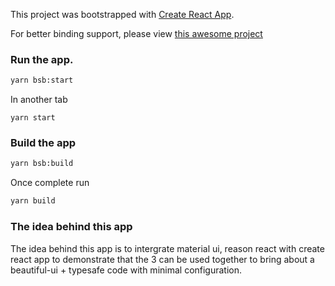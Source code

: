 This project was bootstrapped with [Create React App](https://github.com/facebook/create-react-app).


For better binding support, please view [this awesome project](https://github.com/jsiebern/bs-material-ui)

### Run the app.

```bash
yarn bsb:start
```

In another tab

```
yarn start
```

### Build the app

```bash
yarn bsb:build
```

Once complete run

```bash
yarn build
```

### The idea behind this app
The idea behind this app is to intergrate material ui, reason react with create react app to demonstrate that the 3 can be used together to bring about a beautiful-ui + typesafe code with minimal configuration. 
